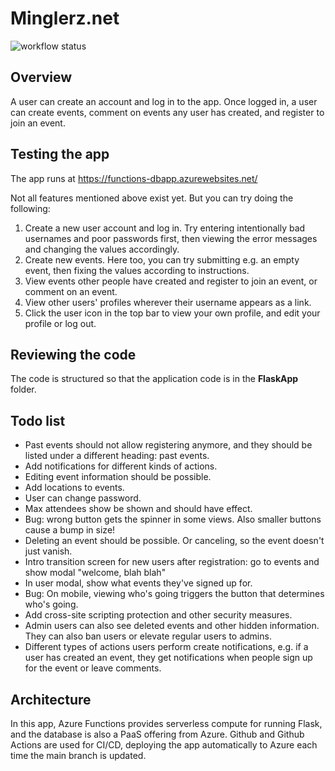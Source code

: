 # Minglerz.net

![workflow status](https://github.com/mikkokallio/dbapp-code/actions/workflows/main_functions-dbapp.yml/badge.svg)

## Overview

A user can create an account and log in to the app. Once logged in, a user can create events, comment on events any user has created, and register to join an event.

## Testing the app

The app runs at https://functions-dbapp.azurewebsites.net/

Not all features mentioned above exist yet. But you can try doing the following:
1. Create a new user account and log in. Try entering intentionally bad usernames and poor passwords first, then viewing the error messages and changing the values accordingly.
2. Create new events. Here too, you can try submitting e.g. an empty event, then fixing the values according to instructions.
3. View events other people have created and register to join an event, or comment on an event.
4. View other users' profiles wherever their username appears as a link.
5. Click the user icon in the top bar to view your own profile, and edit your profile or log out.

## Reviewing the code

The code is structured so that the application code is in the **FlaskApp** folder.

## Todo list

* Past events should not allow registering anymore, and they should be listed under a different heading: past events.
* Add notifications for different kinds of actions.
* Editing event information should be possible.
* Add locations to events.
* User can change password.
* Max attendees show be shown and should have effect.
* Bug: wrong button gets the spinner in some views. Also smaller buttons cause a bump in size!
* Deleting an event should be possible. Or canceling, so the event doesn't just vanish.
* Intro transition screen for new users after registration: go to events and show modal "welcome, blah blah"
* In user modal, show what events they've signed up for.
* Bug: On mobile, viewing who's going triggers the button that determines who's going.
* Add cross-site scripting protection and other security measures.
* Admin users can also see deleted events and other hidden information. They can also ban users or elevate regular users to admins.
* Different types of actions users perform create notifications, e.g. if a user has created an event, they get notifications when people sign up for the event or leave comments.

## Architecture

In this app, Azure Functions provides serverless compute for running Flask, and the database is also a PaaS offering from Azure. Github and Github Actions are used for CI/CD, deploying the app automatically to Azure each time the main branch is updated.
